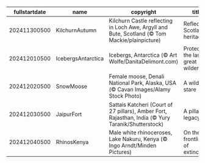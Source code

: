 |fullstartdate|name|copyright|title|image|
|--|--|--|--|--|
202411300500|KilchurnAutumn|Kilchurn Castle reflecting in Loch Awe, Argyll and Bute, Scotland (© Tom Mackie/plainpicture)|Reflecting Scotland's heritage|![](/en-CA/2024/12/202411300500KilchurnAutumn.jpg)|
202412010500|IcebergsAntarctica|Icebergs, Antarctica (© Art Wolfe/DanitaDelimont.com)|Protecting the last great wilderness|![](/en-CA/2024/12/202412010500IcebergsAntarctica.jpg)|
202412020500|SnowMoose|Female moose, Denali National Park, Alaska, USA (© Cavan Images/Alamy Stock Photo)|A wild stare|![](/en-CA/2024/12/202412020500SnowMoose.jpg)|
202412030500|JaipurFort|Sattais Katcheri (Court of 27 pillars), Amber Fort, Rajasthan, India (© Yury Taranik/Shutterstock)|A pillared legacy|![](/en-CA/2024/12/202412030500JaipurFort.jpg)|
202412040500|RhinosKenya|Male white rhinoceroses, Lake Nakuru, Kenya (© Ingo Arndt/Minden Pictures)|On the frontline of extinction|![](/en-CA/2024/12/202412040500RhinosKenya.jpg)|
